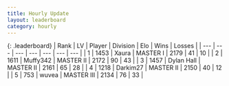 ```yaml
---
title: Hourly Update
layout: leaderboard
category: hourly
---
```


{: .leaderboard}
| Rank | LV | Player | Division | Elo | Wins | Losses |
| --- | --- | --- | --- | --- | --- | --- |
| <span data-change="1">1</span> | 1453 | <span title="ID: 200908">Xaura</span> | MASTER I | <span data-change="0">2179</span> | <span data-change="0">41</span> | <span data-change="0">10</span> |
| <span data-change="1">2</span> | 1611 | <span title="ID: 720567">Muffy342</span> | MASTER II | <span data-change="0">2172</span> | <span data-change="0">90</span> | <span data-change="0">43</span> |
| <span data-change="-2">3</span> | 1457 | <span title="ID: 174294">Dylan Hall</span> | MASTER II | <span data-change="-28">2161</span> | <span data-change="1">65</span> | <span data-change="3">28</span> |
| <span data-change="0">4</span> | 1218 | <span title="ID: 694036">Darkim27</span> | MASTER II | <span data-change="-5">2150</span> | <span data-change="1">40</span> | <span data-change="2">12</span> |
| <span data-change="0">5</span> | 753 | <span title="ID: 740957">wuvea</span> | MASTER III | <span data-change="0">2134</span> | <span data-change="0">76</span> | <span data-change="0">33</span> |